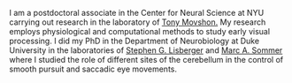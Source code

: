 <p>I am a postdoctoral associate in the Center for Neural Science at NYU carrying out research in the laboratory of <a href="//www.cns.nyu.edu/corefaculty/Movshon.php"> Tony Movshon.</a>
My research employs physiological and computational methods to study early visual processing.    
I did my PhD in the Department of Neurobiology at Duke University in the laboratories of <a href="//www.neuro.duke.edu/research/faculty-labs/lisberger-lab"> Stephen G. Lisberger</a> and
<a href="//sommerlab.pratt.duke.edu"> Marc A. Sommer</a> where I studied the role of different sites of the cerebellum in the control of smooth pursuit and saccadic eye movements.</p>
